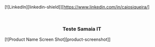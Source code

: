 [![LinkedIn][linkedin-shield]][https://www.linkedin.com/in/caiosiqueira/]



<!-- PROJECT LOGO -->
<br />
<p align="center">
  

  <h3 align="center">Teste Samaia IT</h3>
</p>
[![Product Name Screen Shot][product-screenshot]]

[product-screenshot]: home-screenshot.jpg